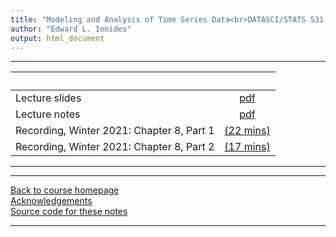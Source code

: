 ```yaml
---
title: "Modeling and Analysis of Time Series Data<br>DATASCI/STATS 531.<br>Chapter 8: Smoothing in the time and frequency domains"
author: "Edward L. Ionides"
output: html_document
---
```


----------------------

| &nbsp;          | &nbsp;             |
|:----------------|:------------------:|
| Lecture slides  | [pdf](slides.pdf) |
| Lecture notes   | [pdf](notes.pdf) |
| Recording, Winter 2021: Chapter 8, Part 1  | [(22 mins)](https://youtu.be/ETxrsVnXnXI) |
| Recording, Winter 2021: Chapter 8, Part 2  | [(17 mins)](https://youtu.be/nZNybbV_WYA) |
----------------------

<!--
| Annotated slides | [pdf](slides-annotated.pdf) |
-->


----------------------

[Back to course homepage](../index.html)  
[Acknowledgements](../acknowledge.html)  
[Source code for these notes](http://github.com/ionides/531w25/tree/master/08/)


----------------------

